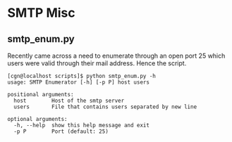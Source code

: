 # SMTP Misc

## smtp_enum.py

Recently came across a need to enumerate through an open port 25 which users were valid through their mail address. Hence the script. 
  
```
[cgn@localhost scripts]$ python smtp_enum.py -h
usage: SMTP Enumerator [-h] [-p P] host users

positional arguments:
  host        Host of the smtp server
  users       File that contains users separated by new line

optional arguments:
  -h, --help  show this help message and exit
  -p P        Port (default: 25)
```